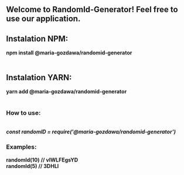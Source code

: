 <h2> Welcome to RandomId-Generator! Feel free to use our application.<h2>
<h2>Instalation NPM:</h2>
<strong>npm install @maria-gozdawa/randomid-generator </strong>
<br>
<br>
<h2>Instalation YARN:</h2>
<strong>yarn add @maria-gozdawa/randomid-generator<strong>
<br>
<br>
<h3>How to use:</h3>
<br>
<i>const randomID = require('@maria-gozdawa/randomid-generator')</i>
<br>
<h3>Examples:</h3>
randomId(10) // vlWLFEgsYD
<br>
randomId(5) // 3DHLl
